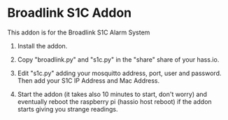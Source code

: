 # Broadlink S1C Addon

This addon is for the Broadlink S1C Alarm System

1. Install the addon.

2. Copy "broadlink.py" and "s1c.py" in the "share" share of your hass.io.

3. Edit "s1c.py" adding your mosquitto address, port, user and  password. Then add your S1C IP Address and Mac Address.

4. Start the addon (it takes also 10 minutes to start, don't worry) and eventually reboot the raspberry pi (hassio host reboot) if the addon starts giving you strange readings.
